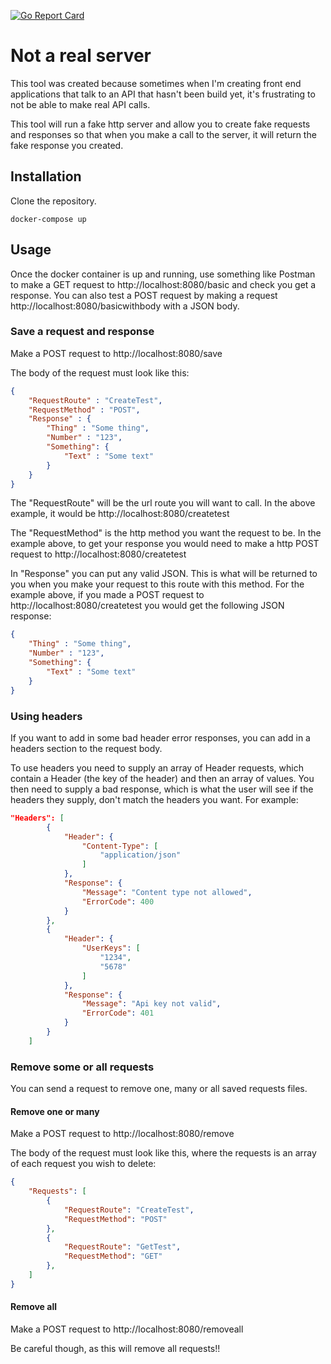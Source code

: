 [![Go Report Card](https://goreportcard.com/badge/github.com/willdot/NotARealServer)](https://goreportcard.com/report/github.com/willdot/NotARealServer)


# Not a real server
This tool was created because sometimes when I'm creating front end applications that talk to an API that hasn't been build yet, it's frustrating to not be able to make real API calls.

This tool will run a fake http server and allow you to create fake requests and responses so that when you make a call to the server, it will return the fake response you created.

## Installation

Clone the repository.

```
docker-compose up
```

## Usage

Once the docker container is up and running, use something like Postman to make a GET request to http://localhost:8080/basic and check you get a response. You can also test a POST request by making a request http://localhost:8080/basicwithbody with a JSON body.

### Save a request and response

Make a POST request to http://localhost:8080/save

The body of the request must look like this:

``` json
{   
    "RequestRoute" : "CreateTest",
    "RequestMethod" : "POST",
    "Response" : {
        "Thing" : "Some thing",
        "Number" : "123",
        "Something": {
            "Text" : "Some text"
        }
    }
}
```

The "RequestRoute" will be the url route you will want to call. In the above example, it would be http://localhost:8080/createtest 

The "RequestMethod" is the http method you want the request to be. In the example above, to get your response you would need to make a http POST request to http://localhost:8080/createtest 

In "Response" you can put any valid JSON. This is what will be returned to you when you make your request to this route with this method. For the example above, if you made a POST request to http://localhost:8080/createtest you would get the following JSON response:
``` json
{
    "Thing" : "Some thing",
    "Number" : "123",
    "Something": {
        "Text" : "Some text"
    }
}
```

### Using headers
If you want to add in some bad header error responses, you can add in a headers section to the request body. 

To use headers you need to supply an array of Header requests, which contain a Header (the key of the header) and then an array of values. You then need to supply a bad response, which is what the user will see if the headers they supply, don't match the headers you want. For example:

``` json
"Headers": [
        {
            "Header": {
                "Content-Type": [
                    "application/json"
                ]
            },
            "Response": {
                "Message": "Content type not allowed",
                "ErrorCode": 400
            }
        },
        {
            "Header": {
                "UserKeys": [
                    "1234",
                    "5678"
                ]
            },
            "Response": {
                "Message": "Api key not valid",
                "ErrorCode": 401
            }
        }
    ]
```

### Remove some or all requests

You can send a request to remove one, many or all saved requests files.

#### Remove one or many
Make a POST request to http://localhost:8080/remove 

The body of the request must look like this, where the requests is an array of each request you wish to delete:

``` json
{
    "Requests": [
        {
            "RequestRoute": "CreateTest",
            "RequestMethod": "POST"
        },
        {
            "RequestRoute": "GetTest",
            "RequestMethod": "GET"
        },
    ]
}
```
#### Remove all
Make a POST request to http://localhost:8080/removeall

Be careful though, as this will remove all requests!!
